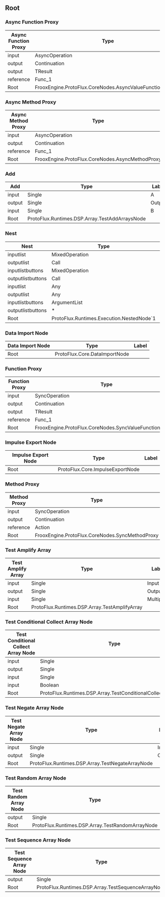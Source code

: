 <!-----------------------------------------------------------------------+
 ! This file has been generated using a script. Do not edit it manually. !
 ! Edit the individual node pages instead.                               !
 +----------------------------------------------------------------------->

## Root

### Async Function Proxy

<!-- embed:start:FrooxEngine.ProtoFlux.CoreNodes.AsyncValueFunctionProxy`1 -->
<!-- ProtofluxNode:start -->
| Async Function Proxy | Type | Label |
| --- | ---- | ----- |
| input | AsyncOperation | * |
| output | Continuation | Next |
| output | TResult | Result |
| reference | Func_1 | Method |
| Root | FrooxEngine.ProtoFlux.CoreNodes.AsyncValueFunctionProxy`1 |  |
<!-- ProtofluxNode:end -->
<!-- embed:end:FrooxEngine.ProtoFlux.CoreNodes.AsyncValueFunctionProxy`1 -->


### Async Method Proxy

<!-- embed:start:FrooxEngine.ProtoFlux.CoreNodes.AsyncMethodProxy -->
<!-- ProtofluxNode:start -->
| Async Method Proxy | Type | Label |
| --- | ---- | ----- |
| input | AsyncOperation | * |
| output | Continuation | Next |
| reference | Func_1 | Method |
| Root | FrooxEngine.ProtoFlux.CoreNodes.AsyncMethodProxy |  |
<!-- ProtofluxNode:end -->
<!-- embed:end:FrooxEngine.ProtoFlux.CoreNodes.AsyncMethodProxy -->


### Add

<!-- embed:start:ProtoFlux.Runtimes.DSP.Array.TestAddArraysNode -->
<!-- ProtofluxNode:start -->
| Add | Type | Label |
| --- | ---- | ----- |
| input | Single | A |
| output | Single | Output |
| input | Single | B |
| Root | ProtoFlux.Runtimes.DSP.Array.TestAddArraysNode |  |
<!-- ProtofluxNode:end -->
<!-- embed:end:ProtoFlux.Runtimes.DSP.Array.TestAddArraysNode -->


### Nest

<!-- embed:start:ProtoFlux.Runtimes.Execution.NestedNode`1 -->
<!-- ProtofluxNode:start -->
| Nest | Type | Label |
| --- | ---- | ----- |
| inputlist | MixedOperation | Operations |
| outputlist | Call | Impulses |
| inputlistbuttons | MixedOperation | Operations |
| outputlistbuttons | Call | Impulses |
| inputlist | Any | Inputs |
| outputlist | Any | Outputs |
| inputlistbuttons | ArgumentList | Inputs |
| outputlistbuttons | * | Outputs |
| Root | ProtoFlux.Runtimes.Execution.NestedNode`1 |  |
<!-- ProtofluxNode:end -->
<!-- embed:end:ProtoFlux.Runtimes.Execution.NestedNode`1 -->


### Data Import Node

<!-- embed:start:ProtoFlux.Core.DataImportNode -->
<!-- ProtofluxNode:start -->
| Data Import Node | Type | Label |
| --- | ---- | ----- |
| Root | ProtoFlux.Core.DataImportNode |  |
<!-- ProtofluxNode:end -->
<!-- embed:end:ProtoFlux.Core.DataImportNode -->


### Function Proxy

<!-- embed:start:FrooxEngine.ProtoFlux.CoreNodes.SyncValueFunctionProxy`1 -->
<!-- ProtofluxNode:start -->
| Function Proxy | Type | Label |
| --- | ---- | ----- |
| input | SyncOperation | * |
| output | Continuation | Next |
| output | TResult | Result |
| reference | Func_1 | Method |
| Root | FrooxEngine.ProtoFlux.CoreNodes.SyncValueFunctionProxy`1 |  |
<!-- ProtofluxNode:end -->
<!-- embed:end:FrooxEngine.ProtoFlux.CoreNodes.SyncValueFunctionProxy`1 -->


### Impulse Export Node

<!-- embed:start:ProtoFlux.Core.ImpulseExportNode -->
<!-- ProtofluxNode:start -->
| Impulse Export Node | Type | Label |
| --- | ---- | ----- |
| Root | ProtoFlux.Core.ImpulseExportNode |  |
<!-- ProtofluxNode:end -->
<!-- embed:end:ProtoFlux.Core.ImpulseExportNode -->


### Method Proxy

<!-- embed:start:FrooxEngine.ProtoFlux.CoreNodes.SyncMethodProxy -->
<!-- ProtofluxNode:start -->
| Method Proxy | Type | Label |
| --- | ---- | ----- |
| input | SyncOperation | * |
| output | Continuation | Next |
| reference | Action | Method |
| Root | FrooxEngine.ProtoFlux.CoreNodes.SyncMethodProxy |  |
<!-- ProtofluxNode:end -->
<!-- embed:end:FrooxEngine.ProtoFlux.CoreNodes.SyncMethodProxy -->


### Test Amplify Array

<!-- embed:start:ProtoFlux.Runtimes.DSP.Array.TestAmplifyArray -->
<!-- ProtofluxNode:start -->
| Test Amplify Array | Type | Label |
| --- | ---- | ----- |
| input | Single | Input |
| output | Single | Output |
| input | Single | Multiplier |
| Root | ProtoFlux.Runtimes.DSP.Array.TestAmplifyArray |  |
<!-- ProtofluxNode:end -->
<!-- embed:end:ProtoFlux.Runtimes.DSP.Array.TestAmplifyArray -->


### Test Conditional Collect Array Node

<!-- embed:start:ProtoFlux.Runtimes.DSP.Array.TestConditionalCollectArrayNode -->
<!-- ProtofluxNode:start -->
| Test Conditional Collect Array Node | Type | Label |
| --- | ---- | ----- |
| input | Single | OnTrue |
| output | Single | Output |
| input | Single | OnFalse |
| input | Boolean | Condition |
| Root | ProtoFlux.Runtimes.DSP.Array.TestConditionalCollectArrayNode |  |
<!-- ProtofluxNode:end -->
<!-- embed:end:ProtoFlux.Runtimes.DSP.Array.TestConditionalCollectArrayNode -->


### Test Negate Array Node

<!-- embed:start:ProtoFlux.Runtimes.DSP.Array.TestNegateArrayNode -->
<!-- ProtofluxNode:start -->
| Test Negate Array Node | Type | Label |
| --- | ---- | ----- |
| input | Single | Input |
| output | Single | Output |
| Root | ProtoFlux.Runtimes.DSP.Array.TestNegateArrayNode |  |
<!-- ProtofluxNode:end -->
<!-- embed:end:ProtoFlux.Runtimes.DSP.Array.TestNegateArrayNode -->


### Test Random Array Node

<!-- embed:start:ProtoFlux.Runtimes.DSP.Array.TestRandomArrayNode -->
<!-- ProtofluxNode:start -->
| Test Random Array Node | Type | Label |
| --- | ---- | ----- |
| output | Single | Output |
| Root | ProtoFlux.Runtimes.DSP.Array.TestRandomArrayNode |  |
<!-- ProtofluxNode:end -->
<!-- embed:end:ProtoFlux.Runtimes.DSP.Array.TestRandomArrayNode -->


### Test Sequence Array Node

<!-- embed:start:ProtoFlux.Runtimes.DSP.Array.TestSequenceArrayNode -->
<!-- ProtofluxNode:start -->
| Test Sequence Array Node | Type | Label |
| --- | ---- | ----- |
| output | Single | Output |
| Root | ProtoFlux.Runtimes.DSP.Array.TestSequenceArrayNode |  |
<!-- ProtofluxNode:end -->
<!-- embed:end:ProtoFlux.Runtimes.DSP.Array.TestSequenceArrayNode -->


